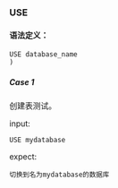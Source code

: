 ### USE
#### 语法定义：
```
USE database_name
)
```
##### Case 1
创建表测试。

input:
```
USE mydatabase
```
expect:
```
切换到名为mydatabase的数据库
```
